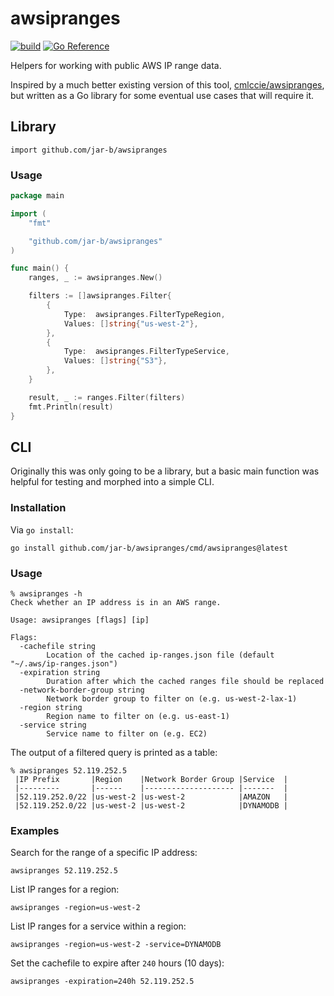 # awsipranges
[![build](https://github.com/jar-b/awsipranges/actions/workflows/build.yml/badge.svg)](https://github.com/jar-b/awsipranges/actions/workflows/build.yml)
[![Go Reference](https://pkg.go.dev/badge/github.com/jar-b/awsipranges.svg)](https://pkg.go.dev/github.com/jar-b/awsipranges)

Helpers for working with public AWS IP range data.

Inspired by a much better existing version of this tool, [cmlccie/awsipranges](https://github.com/cmlccie/awsipranges), but written as a Go library for some eventual use cases that will require it.

## Library

`import github.com/jar-b/awsipranges`

### Usage

```go
package main

import (
	"fmt"

	"github.com/jar-b/awsipranges"
)

func main() {
	ranges, _ := awsipranges.New()

	filters := []awsipranges.Filter{
		{
			Type:  awsipranges.FilterTypeRegion,
			Values: []string{"us-west-2"},
		},
		{
			Type:  awsipranges.FilterTypeService,
			Values: []string{"S3"},
		},
	}

	result, _ := ranges.Filter(filters)
	fmt.Println(result)
}
```

## CLI

Originally this was only going to be a library, but a basic main function was helpful for testing and morphed into a simple CLI.

### Installation

Via `go install`:

```console
go install github.com/jar-b/awsipranges/cmd/awsipranges@latest
```

### Usage

```console
% awsipranges -h
Check whether an IP address is in an AWS range.

Usage: awsipranges [flags] [ip]

Flags:
  -cachefile string
        Location of the cached ip-ranges.json file (default "~/.aws/ip-ranges.json")
  -expiration string
        Duration after which the cached ranges file should be replaced
  -network-border-group string
        Network border group to filter on (e.g. us-west-2-lax-1)
  -region string
        Region name to filter on (e.g. us-east-1)
  -service string
        Service name to filter on (e.g. EC2)
```

The output of a filtered query is printed as a table:

```console
% awsipranges 52.119.252.5
 |IP Prefix       |Region    |Network Border Group |Service  |
 |---------       |------    |-------------------- |-------  |
 |52.119.252.0/22 |us-west-2 |us-west-2            |AMAZON   |
 |52.119.252.0/22 |us-west-2 |us-west-2            |DYNAMODB |
```

### Examples

Search for the range of a specific IP address:

```console
awsipranges 52.119.252.5
```

List IP ranges for a region:

```console
awsipranges -region=us-west-2
```

List IP ranges for a service within a region:

```console
awsipranges -region=us-west-2 -service=DYNAMODB
```

Set the cachefile to expire after `240` hours (10 days):

```console
awsipranges -expiration=240h 52.119.252.5
```
